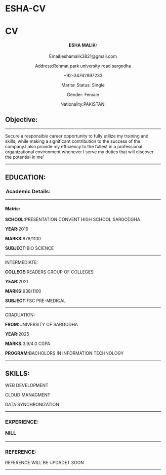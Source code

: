 # ESHA-CV
<!DOCTYPE html>
<html lang="en">
<head>
    <meta charset="UTF-8">
    <meta http-equiv="X-UA-Compatible" content="IE=edge">
    <meta name="viewport" content="width=device-width, initial-scale=1.0">
    
</head>
<body>
   <h1>CV</h1> 
  <center> <p><h4>ESHA MALIK:</h4></p>
   <p>Email:eshamalik3821@gmail.com</p>
   <p>Address:Rehmat park university road sargodha</p>
   <p>+92-34762897233</p>
   <p>Marital Status: Single</p>
   <p>Gender: Female</p>
   <p>Nationality:PAKISTANI</p>
   </center>
   <h2>Objective:</h2>
   <hr>
   <p>Secure a responsible career opportunity to fully utilize my training and skills,
      while making a significant contribution to the success of the company.I also provide
      my efficiency to the fullest in a professional organizational environment whenever I serve
      my duties that will discover the potential in me'
   </p>
   <hr>
   <p><h2>EDUCATION:</h2></p>
   <legend><strong><h3>Academic Details:</h3></strong></legend>
   <hr>
   <h4>Matric:</h4>
   <p><b>SCHOOL:</b>PRESENTATION CONVENT HIGH SCHOOL SARGODGHA</p>
   <p><b>YEAR:</b>2019</p>
   <p></p><b>MARKS:</b>979/1100</p>
   <p><b>SUBJECT:</b>BIO SCIENCE</p>
   <hr>
   <p>INTERMEDIATE:</p>
   <p><b>COLLEGE:</b>READERS GROUP OF COLLEGES</p>
   <p><b>YEAR:</b>2021</p>
   <p><b>MARKS:</b>938/1100</p>
   <p><b>SUBJECT:</b>FSC PRE-MEDICAL</p>
   <hr>
   <p>GRADUATION:</p>
   <p><b>FROM:</b>UNIVERSITY OF SARGODHA</p>
   <p><b>YEAR:</b>2025</p>
   <p><b>MARKS:</b>3.9/4.0 CGPA</p>
   <p><b>PROGRAM:</b>BACHOLORS IN INFORMATION TECHNOLOGY</p>
   <hr>
   <p><h2>SKILLS:</h2></p>
   <p>WEB DEVELOPMENT</p>
   <p>CLOUD MANAGMENT</p>
   <p>DATA SYNCHRONIZATION</p>
   <hr>
   <h3>EXPERIENCE:</p>
    <p>NILL</p>
    <hr>
    <p><h3>REFERENCE:</h3></p>
    <p>REFERENCE WILL BE UPDADET SOON</p>
    <hr>


             
</body>
</html>
